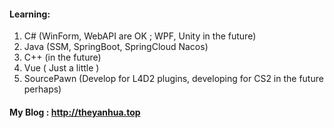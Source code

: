 #### Learning:

1. C#  (WinForm, WebAPI are OK ;  WPF, Unity in the future)
2. Java  (SSM, SpringBoot, SpringCloud Nacos)
3. C++  (in the future)
4. Vue ( Just a little )
5. SourcePawn (Develop for L4D2 plugins,  developing for CS2 in the future perhaps)



#### My Blog : http://theyanhua.top
